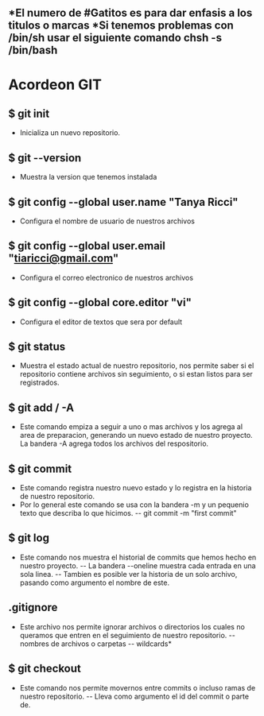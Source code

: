 *El numero de #Gatitos es para dar enfasis a los titulos o marcas
*Si tenemos problemas con /bin/sh usar el siguiente comando
chsh -s /bin/bash
----------------------------------------------------------------------

# Acordeon GIT

## $ git init
- Inicializa un nuevo repositorio.

## $ git --version
- Muestra la version que tenemos instalada

## $ git config --global user.name "Tanya Ricci"
- Configura el nombre de usuario de nuestros archivos

## $ git config --global user.email "tiaricci@gmail.com"
- Configura el correo electronico de nuestros archivos

## $ git config --global core.editor "vi"
- Configura el editor de textos que sera por default

## $ git status
- Muestra el estado actual de nuestro repositorio, nos permite saber si el repositorio contiene archivos sin seguimiento, o si estan listos para ser registrados.

## $ git add <archivo> / -A
- Este comando empiza a seguir a uno o mas archivos y los agrega al area de preparacion, generando un nuevo estado de nuestro proyecto.
La bandera -A agrega todos los archivos del respositorio.

## $ git commit
- Este comando registra nuestro nuevo estado y lo registra en la historia de nuestro repositorio.
- Por lo general este comando se usa con la bandera -m y un pequenio texto que describa lo que hicimos.
-- git commit -m "first commit"

## $ git log
- Este comando nos muestra el historial de commits que hemos hecho en nuestro proyecto.
-- La bandera --oneline muestra cada entrada en una sola linea.
-- Tambien es posible ver la historia de un solo archivo, pasando como argumento el nombre de este.

## .gitignore
- Este archivo nos permite ignorar archivos o directorios los cuales no queramos que entren en el seguimiento de nuestro repositorio.
-- nombres de archivos o carpetas
-- wildcards*

## $ git checkout
- Este comando nos permite movernos entre commits o incluso ramas de nuestro repositorio.
-- Lleva como argumento el id del commit o parte de.


